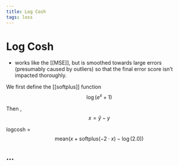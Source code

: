 ```yaml
---
title: Log Cosh
tags: loss
---
```


# Log Cosh
- works like the [[MSE]], but is smoothed towards large errors (presumably caused by outliers) so that the final error score isn’t impacted thoroughly.

We first define the [[softplus]] function $$\log\left( e^{x} + 1 \right)$$

Then , $$x = ŷ - y$$

logcosh = $$\mathrm{mean}\left( x + \mathrm{softplus}\left( -2 \cdot x \right) - \log\left( 2.0 \right) \right)$$

## …
















































